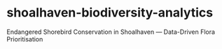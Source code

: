# shoalhaven-biodiversity-analytics
Endangered Shorebird Conservation in Shoalhaven — Data-Driven Flora Prioritisation
